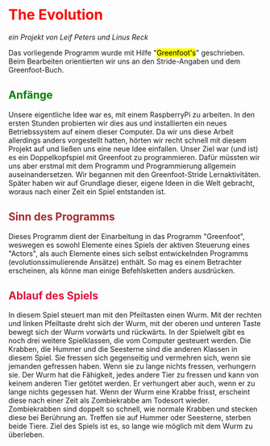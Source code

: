<h1 style="color:red;">The Evolution</h1>
<p> <i>ein Projekt von Leif Peters und Linus Reck</i> </p>
<p>Das vorliegende Programm wurde mit Hilfe "<mark>Greenfoot's</mark>" geschrieben. Beim Bearbeiten orientierten wir uns an den Stride-Angaben und dem Greenfoot-Buch.</p>
<h2 style="color:green;">Anfänge</h2>
<p>Unsere eigentliche Idee war es, mit einem RaspberryPi zu arbeiten. In den ersten Stunden probierten wir dies aus und installierten ein neues Betriebssystem auf einem dieser Computer. Da wir uns diese Arbeit allerdings anders vorgestellt hatten, hörten wir recht schnell mit diesem Projekt auf und ließen uns eine neue Idee einfallen. Unser Ziel war (und ist) es ein Doppelkopfspiel mit Greenfoot zu programmieren. Dafür müssten wir uns aber erstmal mit dem Programm und Programmierung allgemein auseinandersetzen. Wir begannen mit den Greenfoot-Stride Lernaktivitäten. Später haben wir auf Grundlage dieser, eigene Ideen in die Welt gebracht, woraus nach einer Zeit ein Spiel entstanden ist.</p>
<h2 style="color:brown;">Sinn des Programms</h2>
<p>Dieses Programm dient der Einarbeitung in das Programm "Greenfoot", weswegen es sowohl Elemente eines Spiels der aktiven Steuerung eines "Actors", als auch Elemente eines sich selbst entwickelnden Programms (evolutionssimulierende Ansätze) enthält. So mag es einem Betrachter erscheinen, als könne man einige Befehlsketten anders ausdrücken.<p>
<h2 style="color:crimson;">Ablauf des Spiels</h2>
<p>In diesem Spiel steuert man mit den Pfeiltasten einen Wurm. Mit der rechten und linken Pfeiltaste dreht sich der Wurm, mit der oberen und unteren Taste bewegt sich der Wurm vorwärts und rückwärts. In der Spielwelt gibt es noch drei weitere Spielklassen, die vom Computer gesteuert werden. Die Krabben, die Hummer und die Seesterne sind die anderen Klassen in diesem Spiel. Sie fressen sich gegenseitig und vermehren sich, wenn sie jemanden gefressen haben. Wenn sie zu lange nichts fressen, verhungern sie. Der Wurm hat die Fähigkeit, jedes andere Tier zu fressen und kann von keinem anderen Tier getötet werden. Er verhungert aber auch, wenn er zu lange nichts gegessen hat. Wenn der Wurm eine Krabbe frisst, erscheint diese nach einer Zeit als Zombiekrabbe am Todesort wieder. Zombiekrabben sind doppelt so schnell, wie normale Krabben und stecken diese bei Berührung an. Treffen sie auf Hummer oder Seesterne, sterben beide Tiere. Ziel des Spiels ist es, so lange wie möglich mit dem Wurm zu überleben.<p>
